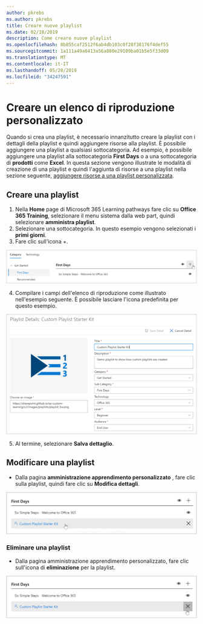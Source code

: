 ```yaml
---
author: pkrebs
ms.author: pkrebs
title: Creare nuove playlist
ms.date: 02/18/2019
description: Come creare nuove playlist
ms.openlocfilehash: 8b855caf2512f6ab4db103c0f28f38176f4def55
ms.sourcegitcommit: 1a111a49a0413a56a880e29109ba01b5e5f33d09
ms.translationtype: MT
ms.contentlocale: it-IT
ms.lasthandoff: 05/20/2019
ms.locfileid: "34247591"
---
```

# <a name="create-a-custom-playlist"></a>Creare un elenco di riproduzione personalizzato

Quando si crea una playlist, è necessario innanzitutto creare la playlist con i dettagli della playlist e quindi aggiungere risorse alla playlist. È possibile aggiungere una playlist a qualsiasi sottocategoria. Ad esempio, è possibile aggiungere una playlist alla sottocategoria **First Days** o a una sottocategoria di **prodotti** come **Excel**. In questa sezione vengono illustrate le modalità di creazione di una playlist e quindi l'aggiunta di risorse a una playlist nella sezione seguente, [aggiungere risorse a una playlist personalizzata](custom_addassets.md).

## <a name="create-a-playlist"></a>Creare una playlist 

1. Nella **Home** page di Microsoft 365 Learning pathways fare clic su **Office 365 Training**, selezionare il menu sistema dalla web part, quindi selezionare **amministra playlist**. 
2. Selezionare una sottocategoria. In questo esempio vengono selezionati i **primi giorni**.  
3. Fare clic sull'icona +.  

![CG-newplaylistbtn. png](media/cg-newplaylistbtn.png)

4.  Compilare i campi dell'elenco di riproduzione come illustrato nell'esempio seguente. È possibile lasciare l'icona predefinita per questo esempio. 

![CG-newplaylistdetails. png](media/cg-newplaylistdetails.png)

5.  Al termine, selezionare **Salva dettaglio**. 

## <a name="edit-a-playlist"></a>Modificare una playlist

- Dalla pagina **amministrazione apprendimento personalizzato** , fare clic sulla playlist, quindi fare clic su **Modifica dettagli**.  

![CG-editplaylist. png](media/cg-editplaylist.png)

### <a name="delete-a-playlist"></a>Eliminare una playlist

- Dalla pagina amministrazione apprendimento personalizzato, fare clic sull'icona di **eliminazione** per la playlist.  

![CG-deleteplaylist. png](media/cg-deleteplaylist.png)
